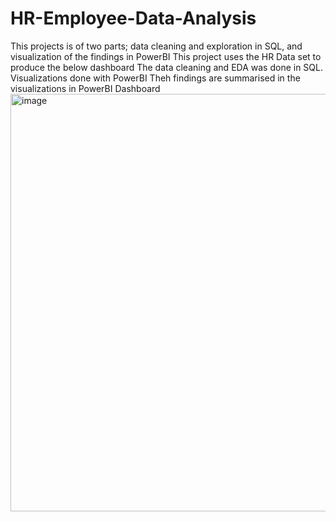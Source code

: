 # HR-Employee-Data-Analysis
This projects is of two parts; data cleaning and exploration in SQL, and visualization of the findings in PowerBI
This project uses the HR Data set to produce the below dashboard
The data cleaning and EDA was done in SQL.
Visualizations done with PowerBI
Theh findings are summarised in the visualizations in PowerBI Dashboard
<img width="668" alt="image" src="https://github.com/Jakpedeye/HR-Employee-Data-Analysis/assets/110677003/b3c52707-047c-4f81-96ce-b0bb98154871">


